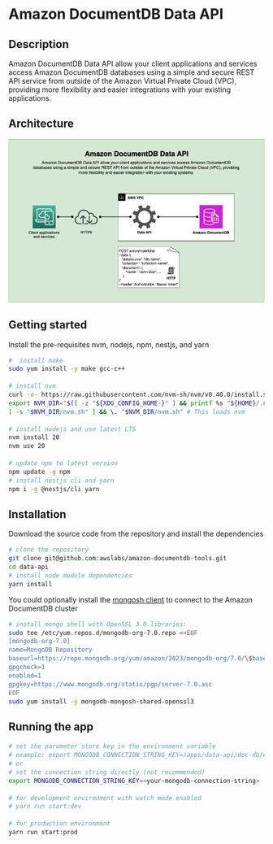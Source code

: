 # Amazon DocumentDB Data API

## Description

Amazon DocumentDB Data API allow your client applications and services access Amazon DocumentDB databases using a simple and secure REST API service from outside of the Amazon Virtual Private Cloud (VPC), providing more flexibility and easier integrations with your existing applications. 

## Architecture

![Amazon DocumentDB Data-API architecture diagram](public/assets/data-api-diagram.png)

## Getting started

Install the pre-requisites nvm, nodejs, npm, nestjs, and yarn

```bash
#  install make 
sudo yum install -y make gcc-c++

# install nvm
curl -o- https://raw.githubusercontent.com/nvm-sh/nvm/v0.40.0/install.sh | bash
export NVM_DIR="$([ -z "${XDG_CONFIG_HOME-}" ] && printf %s "${HOME}/.nvm" || printf %s "${XDG_CONFIG_HOME}/nvm")"
[ -s "$NVM_DIR/nvm.sh" ] && \. "$NVM_DIR/nvm.sh" # This loads nvm

# install nodejs and use latest LTS
nvm install 20
nvm use 20

# update npm to latest version
npm update -g npm
# install nestjs cli and yarn
npm i -g @nestjs/cli yarn
```

## Installation

Download the source code from the repository and install the dependencies

```bash
# clone the repository 
git clone git@github.com:awslabs/amazon-documentdb-tools.git
cd data-api
# install node module dependencies
yarn install
```

You could optionally install the [mongosh client](https://www.mongodb.com/docs/mongodb-shell/install/) to connect to the Amazon DocumentDB cluster

```bash
# install mongo shell with OpenSSL 3.0 libraries:
sudo tee /etc/yum.repos.d/mongodb-org-7.0.repo <<EOF
[mongodb-org-7.0]
name=MongoDB Repository
baseurl=https://repo.mongodb.org/yum/amazon/2023/mongodb-org/7.0/\$basearch/
gpgcheck=1
enabled=1
gpgkey=https://www.mongodb.org/static/pgp/server-7.0.asc
EOF
sudo yum install -y mongodb-mongosh-shared-openssl3
```

## Running the app

```bash
# set the parameter store key in the environment variable
# example: export MONGODB_CONNECTION_STRING_KEY=/apps/data-api/doc-db/connection_string
# or 
# set the connection string directly (not recommended)
export MONGODB_CONNECTION_STRING_KEY=<your-mongodb-connection-string> 

# for development environment with watch mode enabled
# yarn run start:dev

# for production environment
yarn run start:prod
```
